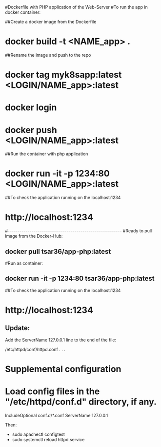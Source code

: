 #Dockerfile with PHP application of the Web-Server
#To run the app in docker container:

##Create a docker image from the Dockerfile
# docker build -t <NAME_app> . 
##Rename the image and push to the repo
# docker tag myk8sapp:latest <LOGIN/NAME_app>:latest
# docker login
# docker push <LOGIN/NAME_app>:latest
##Run the container with php application
# docker run -it -p 1234:80 <LOGIN/NAME_app>:latest
##To check the application running on the localhost:1234
# http://localhost:1234
#----------------------------------------------------------
#Ready to pull image from the Docker-Hub:
## docker pull tsar36/app-php:latest
#Run as container:
## docker run -it -p 1234:80 tsar36/app-php:latest

##To check the application running on the localhost:1234
# http://localhost:1234

## Update:
Add the ServerName 127.0.0.1 line to the end of the file:

/etc/httpd/conf/httpd.conf
. . .
# Supplemental configuration
#
# Load config files in the "/etc/httpd/conf.d" directory, if any.
IncludeOptional conf.d/*.conf
ServerName 127.0.0.1

Then:
- sudo apachectl configtest
- sudo systemctl reload httpd.service